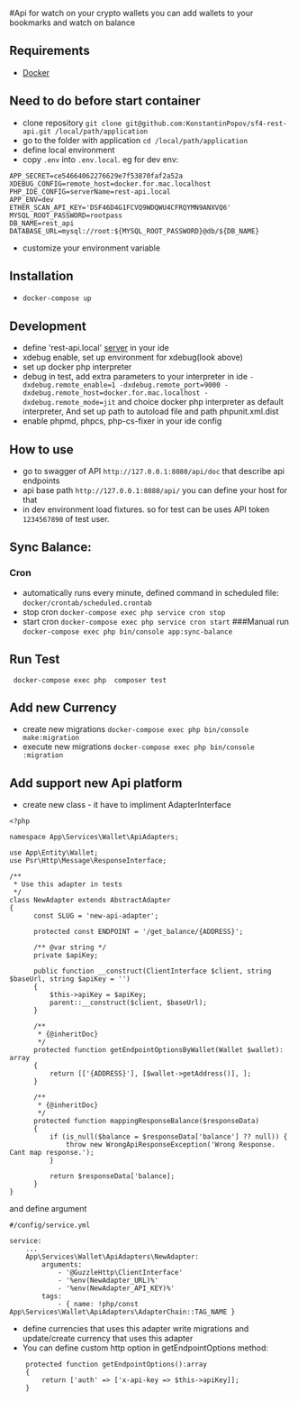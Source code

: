 #Api for watch on your crypto wallets
you can add wallets to your bookmarks and watch on balance

Requirements
------------
- [Docker][1]

Need to do before start container
---------------------------------
* clone repository `git clone git@github.com:KonstantinPopov/sf4-rest-api.git /local/path/application`
* go to the folder with application `cd /local/path/application` 
* define local environment 
* copy `.env` into `.env.local`. eg for dev env:
```
APP_SECRET=ce54664062276629e7f53870faf2a52a
XDEBUG_CONFIG=remote_host=docker.for.mac.localhost
PHP_IDE_CONFIG=serverName=rest-api.local
APP_ENV=dev
ETHER_SCAN_API_KEY='DSF46D4G1FCVQ9WDQWU4CFRQYMN9ANXVQ6'
MYSQL_ROOT_PASSWORD=rootpass
DB_NAME=rest_api
DATABASE_URL=mysql://root:${MYSQL_ROOT_PASSWORD}@db/${DB_NAME}
```
* customize your environment variable


Installation
------------
* `docker-compose up`

Development
----------
* define 'rest-api.local' [server][2] in your ide
* xdebug enable, set up environment for xdebug(look above)
* set up docker php interpreter
* debug in test, add extra parameters to your interpreter in ide 
`-dxdebug.remote_enable=1 -dxdebug.remote_port=9000 -dxdebug.remote_host=docker.for.mac.localhost -dxdebug.remote_mode=jit`
and choice docker php interpreter as default interpreter, And set up path to autoload file and path phpunit.xml.dist
* enable phpmd, phpcs, php-cs-fixer in your ide config

How to use
----------
* go to swagger of API `http://127.0.0.1:8080/api/doc` that describe api endpoints
* api base path `http://127.0.0.1:8080/api/` you can define your host for that
* in dev environment load fixtures. so for test can be uses API token `1234567890` of test user.


Sync Balance:
-------------
### Cron
* automatically runs every minute, defined command in scheduled file: `docker/crontab/scheduled.crontab`
* stop cron `docker-compose exec php service cron stop` 
* start cron `docker-compose exec php service cron start` 
###Manual run
`docker-compose exec php bin/console app:sync-balance`


Run Test
--------
` docker-compose exec php  composer test`


Add new Currency
----------------
* create new migrations `docker-compose exec php bin/console make:migration`
* execute new migrations `docker-compose exec php bin/console :migration`


Add support new Api platform
----------------------------
- create new class - it have to impliment AdapterInterface

```
<?php

namespace App\Services\Wallet\ApiAdapters;

use App\Entity\Wallet;
use Psr\Http\Message\ResponseInterface;

/**
 * Use this adapter in tests
 */
class NewAdapter extends AbstractAdapter
{
      const SLUG = 'new-api-adapter';
  
      protected const ENDPOINT = '/get_balance/{ADDRESS}';
  
      /** @var string */
      private $apiKey;
  
      public function __construct(ClientInterface $client, string $baseUrl, string $apiKey = '')
      {
          $this->apiKey = $apiKey;
          parent::__construct($client, $baseUrl);
      }
      
      /**
       * {@inheritDoc}
       */
      protected function getEndpointOptionsByWallet(Wallet $wallet): array
      {
          return [['{ADDRESS}'], [$wallet->getAddress()], ];
      }
  
      /**
       * {@inheritDoc}
       */
      protected function mappingResponseBalance($responseData)
      {
          if (is_null($balance = $responseData['balance'] ?? null)) {
              throw new WrongApiResponseException('Wrong Response. Cant map response.');
          }
  
          return $responseData['balance];
      }
}
```

and define argument
```
#/config/service.yml

service:
    ...
    App\Services\Wallet\ApiAdapters\NewAdapter:
        arguments: 
            - '@GuzzleHttp\ClientInterface'
            - '%env(NewAdapter_URL)%'
            - '%env(NewAdapter_API_KEY)%'
        tags:
            - { name: !php/const App\Services\Wallet\ApiAdapters\AdapterChain::TAG_NAME }
```
* define currencies that uses this adapter 
     write migrations and update/create currency that uses this adapter
* You can define custom http option in getEndpointOptions method:
```
    protected function getEndpointOptions():array
    {
        return ['auth' => ['x-api-key => $this->apiKey]];
    }
```


[1]: https://www.docker.com
[2]: https://www.jetbrains.com/help/phpstorm/servers.html